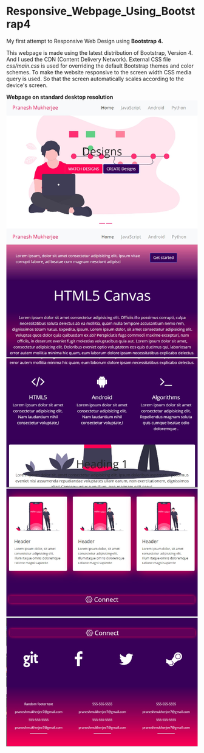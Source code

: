 # Responsive_Webpage_Using_Bootstrap4
My first attempt to Responsive Web Design using **Bootstrap 4.**

This webpage is made using the latest distribution of Bootstrap, Version 4. And I used the CDN (Content Delivery Network). External CSS file *css/main.css* is used for overriding the default Bootstrap themes and color schemes.
To make the website responsive to the screen width CSS media query is used. So that the screen automatically scales according to the device's screen.

**Webpage on standard desktop resolution**
<img src="images/screenshot/pc_upper.jpg" title="PC resolution upper part"/>
<img src="images/screenshot/pc_middle.jpg" title="PC resolution upper part"/>
<img src="images/screenshot/pc_lower_middle.jpg" title="PC resolution upper part"/>
<img src="images/screenshot/pc_cards.jpg" title="PC resolution upper part"/>
<img src="images/screenshot/pc_footer.jpg" title="PC resolution upper part"/>
